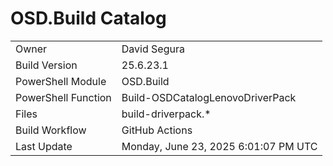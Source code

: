 ﻿# OSD.Build Catalog

| | |
|-|-|
| Owner | David Segura |
| Build Version | 25.6.23.1 |
| PowerShell Module | OSD.Build |
| PowerShell Function | Build-OSDCatalogLenovoDriverPack |
| Files | build-driverpack.* |
| Build Workflow | GitHub Actions |
| Last Update | Monday, June 23, 2025 6:01:07 PM UTC |
